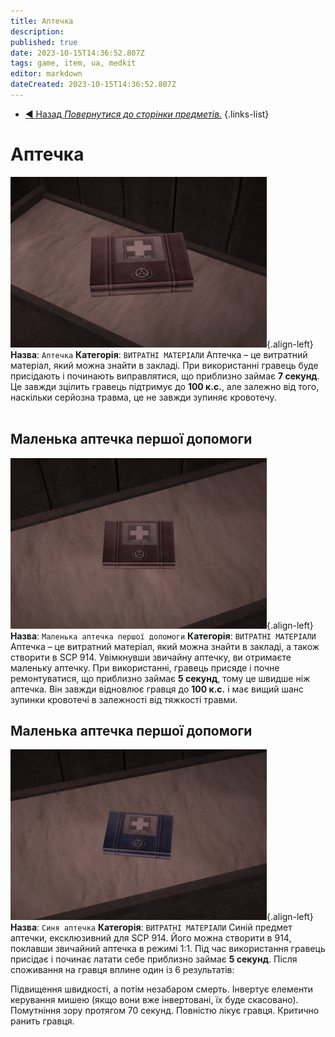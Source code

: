 ```yaml
---
title: Аптечка
description: 
published: true
date: 2023-10-15T14:36:52.807Z
tags: game, item, ua, medkit
editor: markdown
dateCreated: 2023-10-15T14:36:52.807Z
---
```


- [:arrow_backward: Назад *Повернутися до сторінки предметів.*](/uk/game/items)
{.links-list}
# Аптечка
![firstaid.wiki.png](/images/items/firstaid.wiki.png){.align-left}**Назва**: `Аптечка`
**Категорія**: `ВИТРАТНІ МАТЕРІАЛИ`
Аптечка – це витратний матеріал, який можна знайти в закладі. При використанні гравець буде
присідають і починають виправлятися, що приблизно займає **7 секунд**. Це завжди зцілить
гравець підтримує до **100 к.с.**, але залежно від того, наскільки серйозна травма, це не завжди зупиняє кровотечу.
⠀
⠀
⠀
⠀
⠀
⠀
⠀
## Маленька аптечка першої допомоги
![firstaid.fine.wiki.png](/images/items/firstaid.fine.wiki.png){.align-left}**Назва**: `Маленька аптечка першої допомоги`
**Категорія**: `ВИТРАТНІ МАТЕРІАЛИ`
Аптечка – це витратний матеріал, який можна знайти в закладі, а також створити
в SCP 914. Увімкнувши звичайну аптечку, ви отримаєте маленьку аптечку. При використанні,
гравець присяде і почне ремонтуватися, що приблизно займає **5 секунд**, тому це швидше
ніж аптечка. Він завжди відновлює гравця до **100 к.с.** і має вищий шанс
зупинки кровотечі в залежності від тяжкості травми.
⠀
⠀
⠀
⠀
⠀
## Маленька аптечка першої допомоги
![firstaid.blue.wiki.png](/images/items/firstaid.blue.wiki.png){.align-left}**Назва**: `Синя аптечка`
**Категорія**: `ВИТРАТНІ МАТЕРІАЛИ`
Синій предмет аптечки, ексклюзивний для SCP 914. Його можна створити в 914, поклавши звичайний
аптечка в режимі 1:1. Під час використання гравець присідає і починає латати себе
приблизно займає **5 секунд**. Після споживання на гравця вплине один із 6 результатів:

Підвищення швидкості, а потім незабаром смерть.
Інвертує елементи керування мишею (якщо вони вже інвертовані, їх буде скасовано).
Помутніння зору протягом 70 секунд.
Повністю лікує гравця.
Критично ранить гравця.